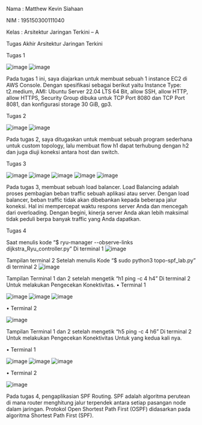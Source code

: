 Nama	: Matthew Kevin Siahaan

NIM	: 195150300111040

Kelas	: Arsitektur Jaringan Terkini – A

Tugas Akhir Arsitektur Jaringan Terkini


Tugas 1

![image](https://user-images.githubusercontent.com/99637930/172615615-ecfa34fa-222c-4eff-982e-c7ddc6feb1ac.png)
![image](https://user-images.githubusercontent.com/99637930/172615676-fb4e30e6-542f-4a56-b14b-c20d83f78916.png)

Pada tugas 1 ini, saya diajarkan untuk membuat sebuah 1 instance EC2 di AWS Console. Dengan spesifikasi sebagai berikut yaitu Instance Type: t2.medium, AMI: Ubuntu Server 22.04 LTS 64 Bit, allow SSH, allow HTTP, allow HTTPS, Security Group dibuka untuk TCP Port 8080 dan TCP Port 8081, dan konfigurasi storage 30 GiB, gp3.

Tugas 2

![image](https://user-images.githubusercontent.com/99637930/172615876-a30da770-70e2-4d8f-819d-c1df0c6f5e19.png)
![image](https://user-images.githubusercontent.com/99637930/172615948-40ad119d-ca94-437a-8a88-146a68866a4a.png)

Pada tugas 2, saya ditugaskan untuk membuat sebuah program sederhana untuk custom topology, lalu membuat flow h1 dapat terhubung dengan h2 dan juga diuji koneksi antara host dan switch.

Tugas 3

![image](https://user-images.githubusercontent.com/99637930/172616131-10cb2f34-604a-4d5a-a3e6-6fa9d6b7254d.png)
![image](https://user-images.githubusercontent.com/99637930/172616220-4636d840-63db-4f6c-820c-111d3e7c0047.png)
![image](https://user-images.githubusercontent.com/99637930/172616305-b0d8e04c-9547-4246-972d-7ea351513837.png)
![image](https://user-images.githubusercontent.com/99637930/172616374-d583f456-5b03-4241-8f99-ddf43e39d1a4.png)
![image](https://user-images.githubusercontent.com/99637930/172616484-10453d84-a7e6-453b-8043-2a3bebbf7f37.png)

Pada tugas 3, membuat sebuah load balancer. Load Balancing adalah proses pembagian beban traffic sebuah aplikasi atau server. Dengan load balancer, beban traffic tidak akan dibebankan kepada beberapa jalur koneksi. Hal ini mempercepat waktu respons server Anda dan mencegah dari overloading. Dengan begini, kinerja server Anda akan lebih maksimal tidak peduli berpa banyak traffic yang Anda dapatkan.

Tugas 4

Saat menulis kode “$ ryu-manager --observe-links dijkstra_Ryu_controller.py” Di terminal 1
![image](https://user-images.githubusercontent.com/99637930/172617246-2f253fdc-0ac6-4350-ab68-34b22440ca13.png)

Tampilan terminal 2 Setelah menulis Kode “$ sudo python3 topo-spf_lab.py” di terminal 2
 ![image](https://user-images.githubusercontent.com/99637930/172617454-42863eb8-79b7-4cb4-8f72-486fef0ddfad.png)

Tampilan Terminal 1 dan 2 setelah mengetik “h1 ping -c 4 h4” Di terminal 2 Untuk melakukan Pengecekan Konektivitas.
•	Terminal 1

![image](https://user-images.githubusercontent.com/99637930/172617911-54aeeda2-70dc-4a55-91b4-fc77adff80f6.png)
![image](https://user-images.githubusercontent.com/99637930/172617945-295e56aa-a97f-4990-ba03-74d3305c2555.png)
![image](https://user-images.githubusercontent.com/99637930/172618025-50c4b781-8040-4346-aa05-b63936957af0.png)

•	Terminal 2

![image](https://user-images.githubusercontent.com/99637930/172618085-f7055984-1252-4036-bfb7-d0fa71f97141.png)
 
Tampilan Terminal 1 dan 2 setelah mengetik “h5 ping -c 4 h6” Di terminal 2 Untuk melakukan Pengecekan Konektivitas Untuk yang kedua kali nya.

•	Terminal 1

![image](https://user-images.githubusercontent.com/99637930/172618747-80243870-f77c-4757-9d29-8cc83069833b.png)
![image](https://user-images.githubusercontent.com/99637930/172618843-b85c4460-4d01-4c5d-b21a-13faa621b595.png)
![image](https://user-images.githubusercontent.com/99637930/172618938-39219aca-c449-4ea6-8d8a-3b2a5eb8d3e8.png)

•	Terminal 2

![image](https://user-images.githubusercontent.com/99637930/172619017-a253f74a-b6fe-44d1-a051-23d41995bd66.png)
 
Pada tugas 4, pengaplikasian SPF Routing. SPF adalah algoritma perutean di mana router menghitung jalur terpendek antara setiap pasangan node dalam jaringan. Protokol Open Shortest Path First (OSPF) didasarkan pada algoritma Shortest Path First (SPF).


